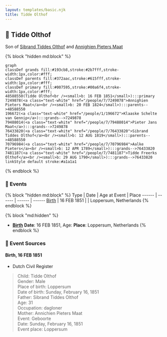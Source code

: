 ```yaml
---
layout: templates/basic.njk
title: Tidde Olthof
---
```

## 🔵 Tidde Olthof

Son of [Sibrand Tiddes Olthof](/people/7/76433820) and [Annighien Pieters Maat](/people/7/7249878)

{% block "hidden md:block" %}
```mermaid
graph
classDef grands fill:#193cb8,stroke:#2b7fff,stroke-width:1px,color:#fff;
classDef parents fill:#372aac,stroke:#615fff,stroke-width:1px,color:#fff;
classDef primary fill:#007595,stroke:#00a6f4,stroke-width:1px,color:#fff;
48588550(Tidde Olthof<br /><small>b: 16 FEB 1851</small>):::primary
7249878(<a class="text-white" href="/people/7/7249878">Annighien Pieters Maat</a><br /><small>b: 20 FEB 1824</small>):::parents-->48588550
196672(<a class="text-white" href="/people/1/196672">Klaaske Schelte van Gennip</a>):::grands-->7249878
79488014(<a class="text-white" href="/people/7/79488014">Pieter Jans Maat</a>):::grands-->7249878
76433820(<a class="text-white" href="/people/7/76433820">Sibrand Tiddes Olthof</a><br /><small>b: 12 AUG 1819</small>):::parents-->48588550
70796984(<a class="text-white" href="/people/7/70796984">Aalke Pieters</a><br /><small>b: 12 APR 1789</small>):::grands-->76433820
7481187(<a class="text-white" href="/people/7/7481187">Tidde Freerks Olthof</a><br /><small>b: 29 AUG 1790</small>):::grands-->76433820
linkStyle default stroke:#a1a1a1
```
{% endblock %}

### 📆 Events

{% block "hidden md:block" %}
Type | Date | Age at Event | Place
------ | ------ | ------ | ------
[Birth](#event-event-2) | 16 FEB 1851 |  | Loppersum, Netherlands
{% endblock %}

{% block "md:hidden" %}
- **[Birth](#event-event-2)**
**Date**: 16 FEB 1851, Age:
**Place**: Loppersum, Netherlands
{% endblock %}

### 📰 Event Sources

#### <a id="event-event-2"></a> Birth, 16 FEB 1851
* Dutch Civil Register
>   
  > Child: Tidde Olthof  
  > Gender: Male  
  > Place of birth: Loppersum  
  > Date of birth: Sunday, February 16, 1851  
  > Father: Sibrand Tiddes Olthof  
  > Age: 31  
  > Occupation: dagloner  
  > Mother: Annichien Pieters Maat  
  > Event: Geboorte  
  > Date: Sunday, February 16, 1851  
  > Event place: Loppersum